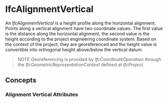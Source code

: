 # IfcAlignmentVertical

An _IfcAlignmentVertical_ is a height profile along the horizontal alignment. Points along a vertical alignment have two coordinate values. The first value is the distance along the horizontal alignment, the second value is the height according to the project engineering coordinate system. Based on the context of the project, they are georeferenced and the height value is convertible into orthogonal height above/below the vertical datum.

> NOTE Georeferencing is provided by _IfcCoordinateOperation_ through the _IfcGeometricRepresentationContext_ defined at _IfcProject_.

## Concepts

### Alignment Vertical Attributes



